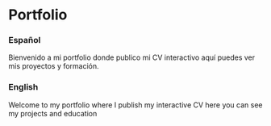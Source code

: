# Portfolio
<h3>Español</h3> 
<p> Bienvenido a mi portfolio donde publico mi CV interactivo aquí puedes ver mis proyectos y formación. </p> 
<h3>English</h3> 
<p> Welcome to my portfolio where I publish my interactive CV here you can see my projects and education </p> 
